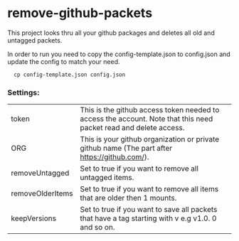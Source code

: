 # remove-github-packets
This project looks thru all your github packages and deletes all old and untagged packets.

In order to run you need to copy the config-template.json to config.json and update the 
config to match your need.

      cp config-template.json config.json

### Settings:
|                  |                                                                                                       |
-------------------|:------------------------------------------------------------------------------------------------------|
| token            | This is the github access token needed to access the account. Note that this need packet read and delete access.            |
| ORG              | This is your github organization or private github name (The part after https://github.com/<ORG>). |
| removeUntagged   | Set to true if you want to remove all untagged items. |
| removeOlderItems | Set to true if you want to remove all items that are older then 1 mounts. |
| keepVersions     | Set to true if you want to save all packets that have a tag starting with v e.g v1.0. 0 and so on. |

